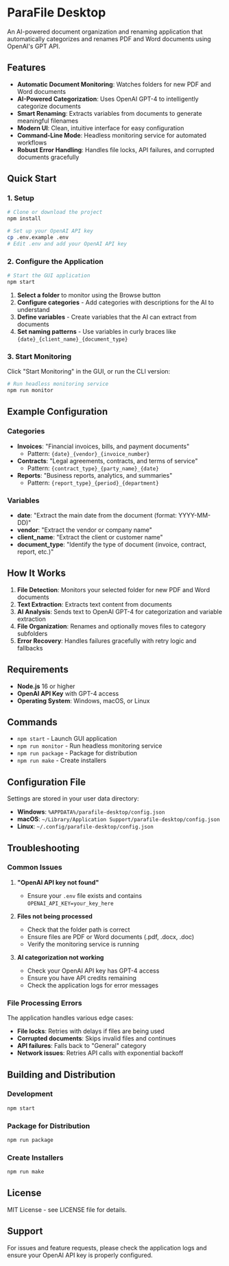 # ParaFile Desktop

An AI-powered document organization and renaming application that automatically categorizes and renames PDF and Word documents using OpenAI's GPT API.

## Features

- **Automatic Document Monitoring**: Watches folders for new PDF and Word documents
- **AI-Powered Categorization**: Uses OpenAI GPT-4 to intelligently categorize documents
- **Smart Renaming**: Extracts variables from documents to generate meaningful filenames
- **Modern UI**: Clean, intuitive interface for easy configuration
- **Command-Line Mode**: Headless monitoring service for automated workflows
- **Robust Error Handling**: Handles file locks, API failures, and corrupted documents gracefully

## Quick Start

### 1. Setup

```bash
# Clone or download the project
npm install

# Set up your OpenAI API key
cp .env.example .env
# Edit .env and add your OpenAI API key
```

### 2. Configure the Application

```bash
# Start the GUI application
npm start
```

1. **Select a folder** to monitor using the Browse button
2. **Configure categories** - Add categories with descriptions for the AI to understand
3. **Define variables** - Create variables that the AI can extract from documents
4. **Set naming patterns** - Use variables in curly braces like `{date}_{client_name}_{document_type}`

### 3. Start Monitoring

Click "Start Monitoring" in the GUI, or run the CLI version:

```bash
# Run headless monitoring service
npm run monitor
```

## Example Configuration

### Categories
- **Invoices**: "Financial invoices, bills, and payment documents"
  - Pattern: `{date}_{vendor}_{invoice_number}`
- **Contracts**: "Legal agreements, contracts, and terms of service"
  - Pattern: `{contract_type}_{party_name}_{date}`
- **Reports**: "Business reports, analytics, and summaries"
  - Pattern: `{report_type}_{period}_{department}`

### Variables
- **date**: "Extract the main date from the document (format: YYYY-MM-DD)"
- **vendor**: "Extract the vendor or company name"
- **client_name**: "Extract the client or customer name"
- **document_type**: "Identify the type of document (invoice, contract, report, etc.)"

## How It Works

1. **File Detection**: Monitors your selected folder for new PDF and Word documents
2. **Text Extraction**: Extracts text content from documents
3. **AI Analysis**: Sends text to OpenAI GPT-4 for categorization and variable extraction
4. **File Organization**: Renames and optionally moves files to category subfolders
5. **Error Recovery**: Handles failures gracefully with retry logic and fallbacks

## Requirements

- **Node.js** 16 or higher
- **OpenAI API Key** with GPT-4 access
- **Operating System**: Windows, macOS, or Linux

## Commands

- `npm start` - Launch GUI application
- `npm run monitor` - Run headless monitoring service
- `npm run package` - Package for distribution
- `npm run make` - Create installers

## Configuration File

Settings are stored in your user data directory:
- **Windows**: `%APPDATA%/parafile-desktop/config.json`
- **macOS**: `~/Library/Application Support/parafile-desktop/config.json`
- **Linux**: `~/.config/parafile-desktop/config.json`

## Troubleshooting

### Common Issues

1. **"OpenAI API key not found"**
   - Ensure your `.env` file exists and contains `OPENAI_API_KEY=your_key_here`

2. **Files not being processed**
   - Check that the folder path is correct
   - Ensure files are PDF or Word documents (.pdf, .docx, .doc)
   - Verify the monitoring service is running

3. **AI categorization not working**
   - Check your OpenAI API key has GPT-4 access
   - Ensure you have API credits remaining
   - Check the application logs for error messages

### File Processing Errors

The application handles various edge cases:
- **File locks**: Retries with delays if files are being used
- **Corrupted documents**: Skips invalid files and continues
- **API failures**: Falls back to "General" category
- **Network issues**: Retries API calls with exponential backoff

## Building and Distribution

### Development
```bash
npm start
```

### Package for Distribution
```bash
npm run package
```

### Create Installers
```bash
npm run make
```

## License

MIT License - see LICENSE file for details.

## Support

For issues and feature requests, please check the application logs and ensure your OpenAI API key is properly configured.